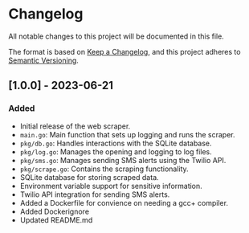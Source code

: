 # Changelog

All notable changes to this project will be documented in this file.

The format is based on [Keep a Changelog](https://keepachangelog.com/en/1.0.0/), and this project adheres to [Semantic Versioning](https://semver.org/spec/v2.0.0.html).

## [1.0.0] - 2023-06-21

### Added

- Initial release of the web scraper.
- `main.go`: Main function that sets up logging and runs the scraper.
- `pkg/db.go`: Handles interactions with the SQLite database.
- `pkg/log.go`: Manages the opening and logging to log files.
- `pkg/sms.go`: Manages sending SMS alerts using the Twilio API.
- `pkg/scrape.go`: Contains the scraping functionality.
- SQLite database for storing scraped data.
- Environment variable support for sensitive information.
- Twilio API integration for sending SMS alerts.
- Added a Dockerfile for convience on needing a gcc+ compiler.
- Added Dockerignore
- Updated README.md